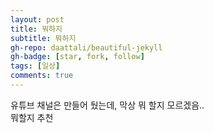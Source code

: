 ```yaml
---
layout: post
title: 뭐하지
subtitle: 뭐하지
gh-repo: daattali/beautiful-jekyll
gh-badge: [star, fork, follow]
tags: [일상]
comments: true
---
```


유튜브 채널은 만들어 뒀는데, 막상 뭐 할지 모르겠음..  
뭐할지 추천 
